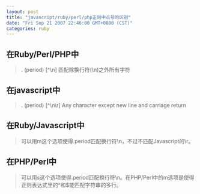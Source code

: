 ```yaml
---
layout: post
title: "javascript/ruby/perl/php正则中点号的区别"
date: "Fri Sep 21 2007 22:46:00 GMT+0800 (CST)"
categories: ruby
---
```


在Ruby/Perl/PHP中
-----

> . (period) [^\n] 匹配除换行符(\n)之外所有字符

在javascript中
-----

> . (period) [^\n\r] Any character except new line and carriage return

在Ruby/Javascript中
-----

> 可以用m这个选项使得.period匹配换行符\n，不过不匹配Javascript的\r。

在PHP/Perl中
-----

> 可以用s这个选项使得.period匹配换行符\n。在PHP/Perl中的m选项是使得正则表达式里的^和$能匹配字符串的多行。

